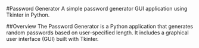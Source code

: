 #Password Generator
A simple password generator GUI application using Tkinter in Python.

##Overview
The Password Generator is a Python application that generates random passwords based on user-specified length. It includes a graphical user interface (GUI) built with Tkinter.
